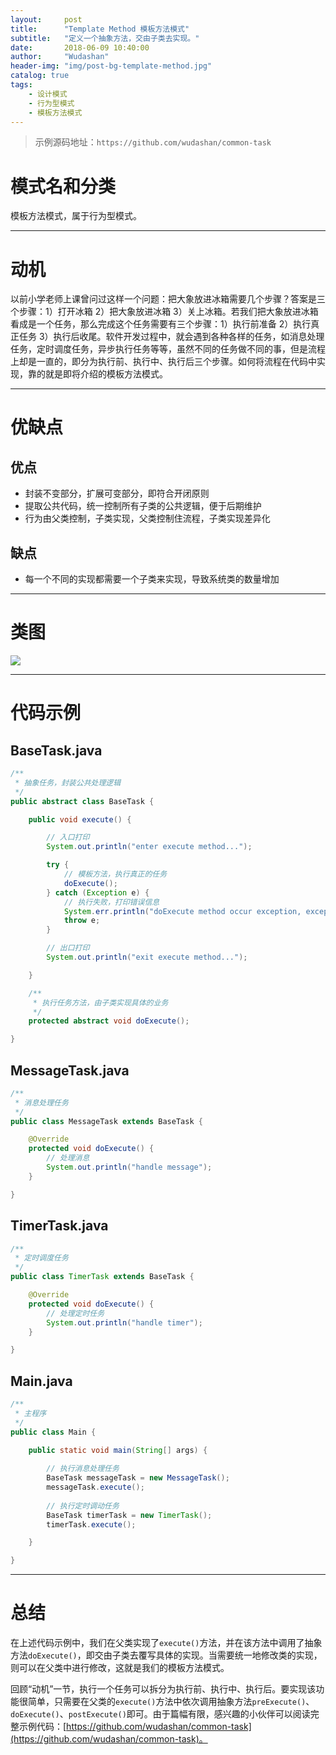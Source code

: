 ```yaml
---
layout:     post
title:      "Template Method 模板方法模式"
subtitle:   "定义一个抽象方法，交由子类去实现。"
date:       2018-06-09 10:40:00
author:     "Wudashan"
header-img: "img/post-bg-template-method.jpg"
catalog: true
tags:
    - 设计模式
    - 行为型模式
    - 模板方法模式
---
```


> 示例源码地址：`https://github.com/wudashan/common-task`

# 模式名和分类

模板方法模式，属于行为型模式。

---

# 动机

以前小学老师上课曾问过这样一个问题：把大象放进冰箱需要几个步骤？答案是三个步骤：1）打开冰箱 2）把大象放进冰箱 3）关上冰箱。若我们把大象放进冰箱看成是一个任务，那么完成这个任务需要有三个步骤：1）执行前准备 2）执行真正任务 3）执行后收尾。软件开发过程中，就会遇到各种各样的任务，如消息处理任务，定时调度任务，异步执行任务等等，虽然不同的任务做不同的事，但是流程上却是一直的，即分为执行前、执行中、执行后三个步骤。如何将流程在代码中实现，靠的就是即将介绍的模板方法模式。

---

# 优缺点

## 优点

* 封装不变部分，扩展可变部分，即符合开闭原则
* 提取公共代码，统一控制所有子类的公共逻辑，便于后期维护
* 行为由父类控制，子类实现，父类控制住流程，子类实现差异化

## 缺点

* 每一个不同的实现都需要一个子类来实现，导致系统类的数量增加

---

# 类图

![](http://o7x0ygc3f.bkt.clouddn.com/Template%20Method%20%E6%A8%A1%E6%9D%BF%E6%96%B9%E6%B3%95%E6%A8%A1%E5%BC%8F/%E6%A8%A1%E6%9D%BF%E6%96%B9%E6%B3%95%E6%A8%A1%E5%BC%8F.png)

---

# 代码示例

## BaseTask.java

```java
/**
 * 抽象任务，封装公共处理逻辑
 */
public abstract class BaseTask {

    public void execute() {

        // 入口打印
        System.out.println("enter execute method...");

        try {
            // 模板方法，执行真正的任务
            doExecute();
        } catch (Exception e) {
            // 执行失败，打印错误信息
            System.err.println("doExecute method occur exception, exception:" + e);
            throw e;
        }

        // 出口打印
        System.out.println("exit execute method...");

    }

    /**
     * 执行任务方法，由子类实现具体的业务
     */
    protected abstract void doExecute();

}
```

## MessageTask.java

```java
/**
 * 消息处理任务
 */
public class MessageTask extends BaseTask {

    @Override
    protected void doExecute() {
        // 处理消息
        System.out.println("handle message");
    }

}
```

## TimerTask.java

```java
/**
 * 定时调度任务
 */
public class TimerTask extends BaseTask {

    @Override
    protected void doExecute() {
        // 处理定时任务
        System.out.println("handle timer");
    }

}
```

## Main.java

```java
/**
 * 主程序
 */
public class Main {

    public static void main(String[] args) {
        
        // 执行消息处理任务
        BaseTask messageTask = new MessageTask();
        messageTask.execute();
        
        // 执行定时调动任务
        BaseTask timerTask = new TimerTask();
        timerTask.execute();

    }

}
```

---

# 总结

在上述代码示例中，我们在父类实现了`execute()`方法，并在该方法中调用了抽象方法`doExecute()`，即交由子类去覆写具体的实现。当需要统一地修改类的实现，则可以在父类中进行修改，这就是我们的模板方法模式。

回顾“动机”一节，执行一个任务可以拆分为执行前、执行中、执行后。要实现该功能很简单，只需要在父类的`execute()`方法中依次调用抽象方法`preExecute()`、`doExecute()`、`postExecute()`即可。由于篇幅有限，感兴趣的小伙伴可以阅读完整示例代码：[https://github.com/wudashan/common-task](https://github.com/wudashan/common-task)。


